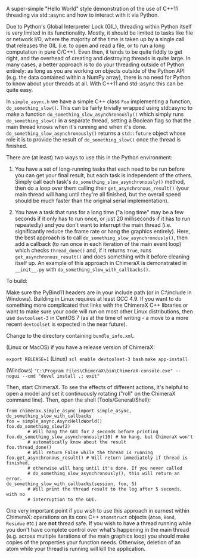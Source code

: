 A super-simple "Hello World" style demonstration of the use of C++11 threading
via std::async and how to interact with it via Python.

Due to Python's Global Interpreter Lock (GIL), threading within Python itself
is very limited in its functionality. Mostly, it should be limited to tasks like
file or network I/O, where the majority of the time is taken up by a single call
that releases the GIL (i.e. to open and read a file, or to run a long
computation in pure C/C++). Even then, it tends to be quite fiddly to get right,
and the overhead of creating and destroying threads is quite large. In many
cases, a better approach is to do your threading outside of Python entirely:
as long as you are working on objects outside of the Python API (e.g. the data
contained within a NumPy array), there is no need for Python to know about your
threads at all. With C++11 and std::async this can be quite easy.

In `simple_async.h` we have a simple C++ class `Foo` implementing a function,
`do_something_slow()`. This can be fairly trivially wrapped using std::async to
make a function  `do_something_slow_asynchronously()` which simply runs
`do_something_slow()` in a separate thread, setting a Boolean flag so that the
main thread knows when  it's running and when it's done.
`do_something_slow_asynchronously()` returns a `std::future` object whose role
it is to provide the result of `do_something_slow()` once the thread is
finished.

There are (at least) two ways to use this in the Python environment:

1. You have a set of long-running tasks that each need to be run before you can
get your final result, but each task is independent of the others. Simply
call each task's `do_something_slow_asynchronously()` method, then do a loop
over them calling their `get_asynchronous_result()` (your main thread will hang
until they're all finished, but the overall speed should be much faster than
the original serial implementation).

2. You have a task that runs for a long time ("a long time" may be a few seconds
if it only has to run once, or just 20 milliseconds if it has to run repeatedly)
and you don't want to interrupt the main thread (i.e. significantly reduce the
frame rate or hang the graphics entirely). Here, the best approach is to
call `do_something_slow_asynchronously()`, then add a callback (to run once in
each iteration of the main event loop) which checks `thread_done()` and, if it
returns `True`, runs `get_asynchronous_result()` and does something with it
before cleaning itself up. An example of this approach in ChimeraX is
demonstrated in `__init__.py` with `do_something_slow_with_callbacks()`.

To build:

Make sure the PyBind11 headers are in your include path (or in C:\include in
Windows). Building in Linux requires at least GCC 4.9. If you want to do
something more complicated that links with the ChimeraX C++ libraries or want to
make sure your code will run on most other Linux distributions, then use
`devtoolset-3` in CentOS 7 (as at the time of writing - a move to a more recent
`devtoolset` is expected in the near future).

Change to the directory containing `bundle_info.xml`.

(Linux or MacOS) if you have a release version of ChimeraX:

`export RELEASE=1`
(Linux) `scl enable devtoolset-3 bash`
`make app-install`

(Windows)
`"C:\Program Files\ChimeraX\bin\ChimeraX-console.exe" --nogui --cmd "devel install .; exit"`

Then, start ChimeraX. To see the effects of different actions, it's helpful to
open a model and set it continuously rotating ("roll" on the ChimeraX command
line). Then, open the shell (Tools/General/Shell):

```
from chimerax.simple_async import simple_async, do_something_slow_with_callbacks
foo = simple_async.AsyncHelloWorld()
foo.do_something_slow(2)
        # Will hang the GUI for 2 seconds before printing
foo.do_something_slow_asynchronously(10) # No hang, but ChimeraX won't
        # automatically know about the result
foo.thread_done()
        # Will return False while the thread is running
foo.get_asynchronous_result() # Will return immediately if thread is finished,
        # otherwise will hang until it's done. If you never called
        # do_something_slow_asynchronously(), this will return an error.
do_something_slow_with_callbacks(session, foo, 5)
        # Will print the thread result to the log after 5 seconds, with no
        # interruption to the GUI.
```

One very important point if you wish to use this approach in earnest within
ChimeraX: operations on its core C++ `atomstruct` objects (`Atom`, `Bond`,
`Residue` etc.) are **not** thread safe. If you wish to have a thread running
while you don't have complete control over what's happening in the main thread
(e.g. across multiple iterations of the main graphics loop) you should make
copies of the properties your function needs. Otherwise, deletion of an atom
while your thread is running will kill the application.
